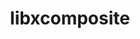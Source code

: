 ---
title: "libxcomposite"
layout: cache
categories: [package, develop]
meta: {"compilers": ["gcc@=11.4.0"], "num_specs": 8, "num_specs_by_stack": {"hep": 8, "root": 8}, "oss": ["ubuntu22.04"], "platforms": ["linux"], "stacks": ["hep", "root"], "targets": ["x86_64_v3"], "versions": ["0.4.6"]}
spec_details: [{"compiler": "gcc@=11.4.0", "hash": "2tumr3eujljkzfade2cvihd6ks5ycy6j", "os": "ubuntu22.04", "platform": "linux", "size": "-", "stacks": ["hep", "root"], "target": "x86_64_v3", "variants": ["build_system=autotools"], "versions": ["0.4.6"]}, {"compiler": "gcc@=11.4.0", "hash": "3273mgqzck42qgpdgeem7agso45elxxz", "os": "ubuntu22.04", "platform": "linux", "size": "-", "stacks": ["hep", "root"], "target": "x86_64_v3", "variants": ["build_system=autotools"], "versions": ["0.4.6"]}, {"compiler": "gcc@=11.4.0", "hash": "7lflf3ogxgqdsd2ayyfb3pimrgmfsquz", "os": "ubuntu22.04", "platform": "linux", "size": "-", "stacks": ["hep", "root"], "target": "x86_64_v3", "variants": ["build_system=autotools"], "versions": ["0.4.6"]}, {"compiler": "gcc@=11.4.0", "hash": "dfsjfh6bdvrr4usw2t54227wvubq4kq7", "os": "ubuntu22.04", "platform": "linux", "size": "-", "stacks": ["hep", "root"], "target": "x86_64_v3", "variants": ["build_system=autotools"], "versions": ["0.4.6"]}, {"compiler": "gcc@=11.4.0", "hash": "mfayron2n7nk4b4d7gxtrfdxykxymqhf", "os": "ubuntu22.04", "platform": "linux", "size": "-", "stacks": ["hep", "root"], "target": "x86_64_v3", "variants": ["build_system=autotools"], "versions": ["0.4.6"]}, {"compiler": "gcc@=11.4.0", "hash": "q5qwq4dcmcl76fode6sgzyeunlf6kycj", "os": "ubuntu22.04", "platform": "linux", "size": "-", "stacks": ["hep", "root"], "target": "x86_64_v3", "variants": ["build_system=autotools"], "versions": ["0.4.6"]}, {"compiler": "gcc@=11.4.0", "hash": "vx454cdltypjtivoqos2zfdasorpx5s6", "os": "ubuntu22.04", "platform": "linux", "size": "-", "stacks": ["hep", "root"], "target": "x86_64_v3", "variants": ["build_system=autotools"], "versions": ["0.4.6"]}, {"compiler": "gcc@=11.4.0", "hash": "xolbckifbwuvp4zhx5xsnxm6f4tw66bk", "os": "ubuntu22.04", "platform": "linux", "size": "-", "stacks": ["hep", "root"], "target": "x86_64_v3", "variants": ["build_system=autotools"], "versions": ["0.4.6"]}]
---